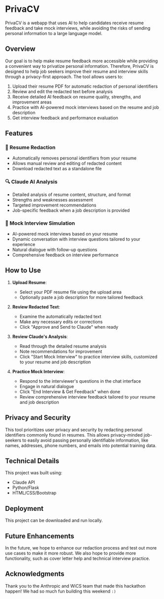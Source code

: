 # PrivaCV

PrivaCV is a webapp that uses AI to help candidates receive resume feedback and take mock interviews, while avoiding the risks of sending personal information to a large language model.

## Overview

Our goal is to help make resume feedback more accessible while providing a convenient way to privatize personal information. Therefore, PrivaCV is designed to help job seekers improve their resume and interview skills through a privacy-first approach. The tool allows users to:

1. Upload their resume PDF for automatic redaction of personal identifiers
2. Review and edit the redacted text before analysis
3. Receive detailed AI feedback on resume quality, strengths, and improvement areas
4. Practice with AI-powered mock interviews based on the resume and job description
5. Get interview feedback and performance evaluation

## Features

### 📄 Resume Redaction
- Automatically removes personal identifiers from your resume
- Allows manual review and editing of redacted content
- Download redacted text as a standalone file

### 🔍 Claude AI Analysis
- Detailed analysis of resume content, structure, and format
- Strengths and weaknesses assessment
- Targeted improvement recommendations
- Job-specific feedback when a job description is provided

### 🎯 Mock Interview Simulation
- AI-powered mock interviews based on your resume
- Dynamic conversation with interview questions tailored to your experience
- Natural dialogue with follow-up questions
- Comprehensive feedback on interview performance

## How to Use

1. **Upload Resume**: 
   - Select your PDF resume file using the upload area
   - Optionally paste a job description for more tailored feedback

2. **Review Redacted Text**:
   - Examine the automatically redacted text
   - Make any necessary edits or corrections
   - Click "Approve and Send to Claude" when ready

3. **Review Claude's Analysis**:
   - Read through the detailed resume analysis
   - Note recommendations for improvement
   - Click "Start Mock Interview" to practice interview skills, customized to your resume and job description

4. **Practice Mock Interview**:
   - Respond to the interviewer's questions in the chat interface
   - Engage in natural dialogue
   - Click "End Interview & Get Feedback" when done
   - Review comprehensive interview feedback tailored to your resume and job description

## Privacy and Security

This tool prioritizes user privacy and security by redacting personal identifiers commonly found in resumes. This allows privacy-minded job-seekers to easily avoid passing personally identifiable information, like names, addresses, phone numbers, and emails into potential training data. 

## Technical Details
This project was built using:
- Claude API
- Python/Flask
- HTML/CSS/Bootstrap

## Deployment
This project can be downloaded and run locally.

## Future Enhancements
In the future, we hope to enhance our redaction process and test out more use cases to make it more robust. We also hope to provide more functionality, such as cover letter help and technical interview practice.

## Acknowledgments
Thank you to the Anthropic and WiCS team that made this hackathon happen! We had so much fun building this weekend `:)` 